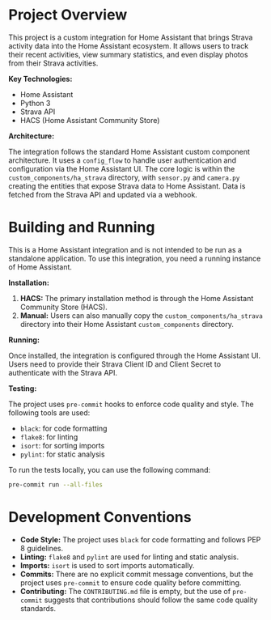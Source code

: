 # Project Overview

This project is a custom integration for Home Assistant that brings Strava activity data into the Home Assistant ecosystem. It allows users to track their recent activities, view summary statistics, and even display photos from their Strava activities.

**Key Technologies:**

- Home Assistant
- Python 3
- Strava API
- HACS (Home Assistant Community Store)

**Architecture:**

The integration follows the standard Home Assistant custom component architecture. It uses a `config_flow` to handle user authentication and configuration via the Home Assistant UI. The core logic is within the `custom_components/ha_strava` directory, with `sensor.py` and `camera.py` creating the entities that expose Strava data to Home Assistant. Data is fetched from the Strava API and updated via a webhook.

# Building and Running

This is a Home Assistant integration and is not intended to be run as a standalone application. To use this integration, you need a running instance of Home Assistant.

**Installation:**

1.  **HACS:** The primary installation method is through the Home Assistant Community Store (HACS).
2.  **Manual:** Users can also manually copy the `custom_components/ha_strava` directory into their Home Assistant `custom_components` directory.

**Running:**

Once installed, the integration is configured through the Home Assistant UI. Users need to provide their Strava Client ID and Client Secret to authenticate with the Strava API.

**Testing:**

The project uses `pre-commit` hooks to enforce code quality and style. The following tools are used:

- `black`: for code formatting
- `flake8`: for linting
- `isort`: for sorting imports
- `pylint`: for static analysis

To run the tests locally, you can use the following command:

```bash
pre-commit run --all-files
```

# Development Conventions

- **Code Style:** The project uses `black` for code formatting and follows PEP 8 guidelines.
- **Linting:** `flake8` and `pylint` are used for linting and static analysis.
- **Imports:** `isort` is used to sort imports automatically.
- **Commits:** There are no explicit commit message conventions, but the project uses `pre-commit` to ensure code quality before committing.
- **Contributing:** The `CONTRIBUTING.md` file is empty, but the use of `pre-commit` suggests that contributions should follow the same code quality standards.
